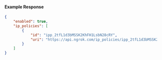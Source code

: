 <!-- Code generated for API Clients. DO NOT EDIT. -->

#### Example Response

```json
{
	"enabled": true,
	"ip_policies": [
		{
			"id": "ipp_2tfL1d3bMSSK2KhFH1LsbN28cRY",
			"uri": "https://api.ngrok.com/ip_policies/ipp_2tfL1d3bMSSK2KhFH1LsbN28cRY"
		}
	]
}
```
